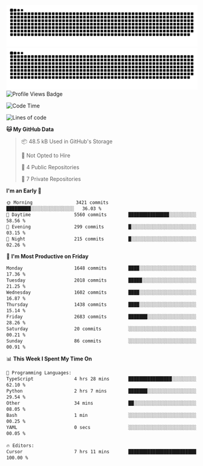 <img src="https://github.com/nielsbaggerman/nielsbaggerman/blob/output/github-contribution-grid-snake.svg#gh-light-mode-only" alt="GitHub Snake Light">
<img src="https://github.com/nielsbaggerman/nielsbaggerman/blob/output/github-contribution-grid-snake-dark.svg#gh-dark-mode-only" alt="GitHub Snake Dark">
<img src="https://komarev.com/ghpvc/?username=nielsbaggerman&amp;label=Profile+Views" alt="Profile Views Badge" />

<!--START_SECTION:waka-->
![Code Time](http://img.shields.io/badge/Code%20Time-2%2C347%20hrs%2039%20mins-blue)

![Lines of code](https://img.shields.io/badge/From%20Hello%20World%20I%27ve%20Written-11.0%20million%20lines%20of%20code-blue)

**🐱 My GitHub Data** 

> 📦 48.5 kB Used in GitHub's Storage 
 > 
> 🚫 Not Opted to Hire
 > 
> 📜 4 Public Repositories 
 > 
> 🔑 7 Private Repositories 
 > 
**I'm an Early 🐤** 

```text
🌞 Morning                3421 commits        █████████░░░░░░░░░░░░░░░░   36.03 % 
🌆 Daytime                5560 commits        ███████████████░░░░░░░░░░   58.56 % 
🌃 Evening                299 commits         █░░░░░░░░░░░░░░░░░░░░░░░░   03.15 % 
🌙 Night                  215 commits         █░░░░░░░░░░░░░░░░░░░░░░░░   02.26 % 
```
📅 **I'm Most Productive on Friday** 

```text
Monday                   1648 commits        ████░░░░░░░░░░░░░░░░░░░░░   17.36 % 
Tuesday                  2018 commits        █████░░░░░░░░░░░░░░░░░░░░   21.25 % 
Wednesday                1602 commits        ████░░░░░░░░░░░░░░░░░░░░░   16.87 % 
Thursday                 1438 commits        ████░░░░░░░░░░░░░░░░░░░░░   15.14 % 
Friday                   2683 commits        ███████░░░░░░░░░░░░░░░░░░   28.26 % 
Saturday                 20 commits          ░░░░░░░░░░░░░░░░░░░░░░░░░   00.21 % 
Sunday                   86 commits          ░░░░░░░░░░░░░░░░░░░░░░░░░   00.91 % 
```


📊 **This Week I Spent My Time On** 

```text
💬 Programming Languages: 
TypeScript               4 hrs 28 mins       ████████████████░░░░░░░░░   62.10 % 
Python                   2 hrs 7 mins        ███████░░░░░░░░░░░░░░░░░░   29.54 % 
Other                    34 mins             ██░░░░░░░░░░░░░░░░░░░░░░░   08.05 % 
Bash                     1 min               ░░░░░░░░░░░░░░░░░░░░░░░░░   00.25 % 
YAML                     0 secs              ░░░░░░░░░░░░░░░░░░░░░░░░░   00.05 % 

🔥 Editors: 
Cursor                   7 hrs 11 mins       █████████████████████████   100.00 % 
```


<!--END_SECTION:waka-->
